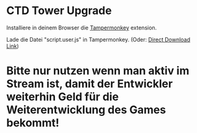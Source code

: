 # CTD Tower Upgrade

Installiere in deinem Browser die [Tampermonkey](https://www.tampermonkey.net/index.php) extension.

Lade die Datei "script.user.js" in Tampermonkey. (Oder: [Direct Download Link](https://github.com/dev-101010/ctd-tower-upgrade/raw/main/script.user.js))

# Bitte nur nutzen wenn man aktiv im Stream ist, damit der Entwickler weiterhin Geld für die Weiterentwicklung des Games bekommt!
